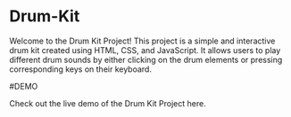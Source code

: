 # Drum-Kit
Welcome to the Drum Kit Project! This project is a simple and interactive drum kit created using HTML, CSS, and JavaScript. It allows users to play different drum sounds by either clicking on the drum elements or pressing corresponding keys on their keyboard.

#DEMO

Check out the live demo of the Drum Kit Project here.
